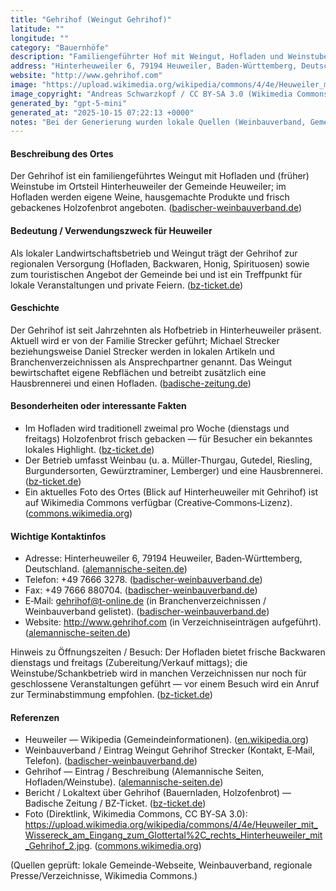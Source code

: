 ```yaml
---
title: "Gehrihof (Weingut Gehrihof)"
latitude: ""
longitude: ""
category: "Bauernhöfe"
description: "Familiengeführter Hof mit Weingut, Hofladen und Weinstube in Hinterheuweiler."
address: "Hinterheuweiler 6, 79194 Heuweiler, Baden-Württemberg, Deutschland"
website: "http://www.gehrihof.com"
image: "https://upload.wikimedia.org/wikipedia/commons/4/4e/Heuweiler_mit_Wissereck_am_Eingang_zum_Glottertal%2C_rechts_Hinterheuweiler_mit_Gehrihof_2.jpg"
image_copyright: "Andreas Schwarzkopf / CC BY-SA 3.0 (Wikimedia Commons)"
generated_by: "gpt-5-mini"
generated_at: "2025-10-15 07:22:13 +0000"
notes: "Bei der Generierung wurden lokale Quellen (Weinbauverband, Gemeinde-Webseite, lokale Verzeichnisse) und ein Wikimedia- Commons-Foto verwendet. Ich habe versucht, mit dem mapbox reverse-geocoding Tool genaue Koordinaten zur Postadresse zu ermitteln; der Aufruf lieferte keine Treffer, daher wurden latitude/longitude leer gelassen. Adress- und Kontaktangaben stammen aus den zitierten Quellen; das Hof-eigene Webangebot (gehrihof.com) wird in Verzeichnissen genannt, konnte aber nicht von allen Tools direkt geladen werden."
---
```


#### Beschreibung des Ortes
Der Gehrihof ist ein familiengeführtes Weingut mit Hofladen und (früher) Weinstube im Ortsteil Hinterheuweiler der Gemeinde Heuweiler; im Hofladen werden eigene Weine, hausgemachte Produkte und frisch gebackenes Holzofenbrot angeboten. ([badischer-weinbauverband.de](https://www.badischer-weinbauverband.de/interaktive-karte/?utm_source=openai))

#### Bedeutung / Verwendungszweck für Heuweiler
Als lokaler Landwirtschaftsbetrieb und Weingut trägt der Gehrihof zur regionalen Versorgung (Hofladen, Backwaren, Honig, Spirituosen) sowie zum touristischen Angebot der Gemeinde bei und ist ein Treffpunkt für lokale Veranstaltungen und private Feiern. ([bz-ticket.de](https://bz-ticket.de/weingut-gehrihof-heuweiler?utm_source=openai))

#### Geschichte
Der Gehrihof ist seit Jahrzehnten als Hofbetrieb in Hinterheuweiler präsent. Aktuell wird er von der Familie Strecker geführt; Michael Strecker beziehungsweise Daniel Strecker werden in lokalen Artikeln und Branchenverzeichnissen als Ansprechpartner genannt. Das Weingut bewirtschaftet eigene Rebflächen und betreibt zusätzlich eine Hausbrennerei und einen Hofladen. ([badische-zeitung.de](https://www.badische-zeitung.de/heuweilers-dienstaeltester-gemeinderat-macht-nach-35-jahren-schluss?utm_source=openai))

#### Besonderheiten oder interessante Fakten
- Im Hofladen wird traditionell zweimal pro Woche (dienstags und freitags) Holzofenbrot frisch gebacken — für Besucher ein bekanntes lokales Highlight. ([bz-ticket.de](https://bz-ticket.de/weingut-gehrihof-heuweiler?utm_source=openai))  
- Der Betrieb umfasst Weinbau (u. a. Müller‑Thurgau, Gutedel, Riesling, Burgundersorten, Gewürztraminer, Lemberger) und eine Hausbrennerei. ([bz-ticket.de](https://bz-ticket.de/weingut-gehrihof-heuweiler?utm_source=openai))  
- Ein aktuelles Foto des Ortes (Blick auf Hinterheuweiler mit Gehrihof) ist auf Wikimedia Commons verfügbar (Creative‑Commons‑Lizenz). ([commons.wikimedia.org](https://commons.wikimedia.org/wiki/File%3AHeuweiler_mit_Wissereck_am_Eingang_zum_Glottertal%2C_rechts_Hinterheuweiler_mit_Gehrihof_2.jpg))

#### Wichtige Kontaktinfos
- Adresse: Hinterheuweiler 6, 79194 Heuweiler, Baden‑Württemberg, Deutschland. ([alemannische-seiten.de](https://www.alemannische-seiten.de/deutschland/heuweiler_gehrihof-heuweiler.php?utm_source=openai))  
- Telefon: +49 7666 3278. ([badischer-weinbauverband.de](https://www.badischer-weinbauverband.de/interaktive-karte/?utm_source=openai))  
- Fax: +49 7666 880704. ([badischer-weinbauverband.de](https://www.badischer-weinbauverband.de/interaktive-karte/?utm_source=openai))  
- E‑Mail: gehrihof@t-online.de (in Branchenverzeichnissen / Weinbauverband gelistet). ([badischer-weinbauverband.de](https://www.badischer-weinbauverband.de/interaktive-karte/?utm_source=openai))  
- Website: http://www.gehrihof.com (in Verzeichniseinträgen aufgeführt). ([alemannische-seiten.de](https://www.alemannische-seiten.de/deutschland/heuweiler_gehrihof-heuweiler.php?utm_source=openai))

Hinweis zu Öffnungszeiten / Besuch: Der Hofladen bietet frische Backwaren dienstags und freitags (Zubereitung/Verkauf mittags); die Weinstube/Schankbetrieb wird in manchen Verzeichnissen nur noch für geschlossene Veranstaltungen geführt — vor einem Besuch wird ein Anruf zur Terminabstimmung empfohlen. ([bz-ticket.de](https://bz-ticket.de/weingut-gehrihof-heuweiler?utm_source=openai))

#### Referenzen
- Heuweiler — Wikipedia (Gemeindeinformationen). ([en.wikipedia.org](https://en.wikipedia.org/wiki/Heuweiler?utm_source=openai))  
- Weinbauverband / Eintrag Weingut Gehrihof Strecker (Kontakt, E‑Mail, Telefon). ([badischer-weinbauverband.de](https://www.badischer-weinbauverband.de/interaktive-karte/?utm_source=openai))  
- Gehrihof — Eintrag / Beschreibung (Alemannische Seiten, Hofladen/Weinstube). ([alemannische-seiten.de](https://www.alemannische-seiten.de/deutschland/heuweiler_gehrihof-heuweiler.php?utm_source=openai))  
- Bericht / Lokaltext über Gehrihof (Bauernladen, Holzofenbrot) — Badische Zeitung / BZ-Ticket. ([bz-ticket.de](https://bz-ticket.de/weingut-gehrihof-heuweiler?utm_source=openai))  
- Foto (Direktlink, Wikimedia Commons, CC BY‑SA 3.0): https://upload.wikimedia.org/wikipedia/commons/4/4e/Heuweiler_mit_Wissereck_am_Eingang_zum_Glottertal%2C_rechts_Hinterheuweiler_mit_Gehrihof_2.jpg. ([commons.wikimedia.org](https://commons.wikimedia.org/wiki/File%3AHeuweiler_mit_Wissereck_am_Eingang_zum_Glottertal%2C_rechts_Hinterheuweiler_mit_Gehrihof_2.jpg))

(Quellen geprüft: lokale Gemeinde-Webseite, Weinbauverband, regionale Presse/Verzeichnisse, Wikimedia Commons.)